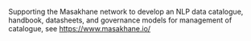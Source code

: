 Supporting the Masakhane network to develop an NLP data catalogue, handbook, datasheets, and governance models for management of catalogue, see https://www.masakhane.io/